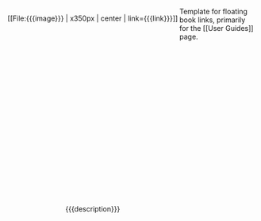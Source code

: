 <includeonly><div style="float: left; text-align: center; width: 350px; padding-bottom: 2em">
<div style="height: 385px">[[File:{{{image}}} | x350px | center | link={{{link}}}]]</div>
<div>{{{description}}}</div>
</div></includeonly>
<noinclude>Template for floating book links, primarily for the [[User Guides]] page.</noinclude>
